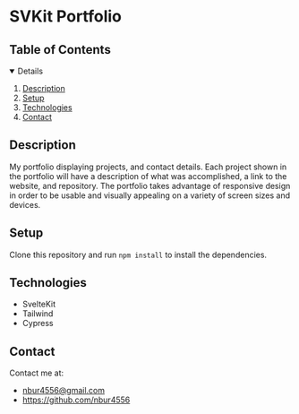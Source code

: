 # SVKit Portfolio

## Table of Contents
<details open="open">
    <ol>
        <li><a href="#Description">Description</a></li>
        <li><a href="#Setup">Setup</a></li>
        <li><a href="#Technologies">Technologies</a></li>
        <li><a href="#Contact">Contact</a></li>
    </ol>
</details>

## Description

My portfolio displaying projects, and contact details. Each project shown in the portfolio will have a description of what was accomplished, a link to the website, and repository. The portfolio takes advantage of responsive design in order to be usable and visually appealing on a variety of screen sizes and devices.

## Setup

Clone this repository and run `npm install` to install the dependencies.

## Technologies

 - SvelteKit
 - Tailwind
 - Cypress

 ## Contact

 Contact me at:

 - nbur4556@gmail.com
 - https://github.com/nbur4556
